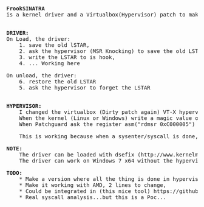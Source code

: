 <pre>
<b>FrookSINATRA</b>
is a kernel driver and a Virtualbox(Hypervisor) patch to make possible hook of the LSTAR, even with patchguard (Windows 8.1 on July 2014) activated.


<b>DRIVER:</b>
On Load, the driver:
	1. save the old lSTAR,
	2. ask the hypervisor (MSR Knocking) to save the old LSTAR too,
	3. write the LSTAR to is hook,
	4. ... Working here

On unload, the driver:
	6. restore the old LSTAR
	5. ask the hypervisor to forget the LSTAR
	
	
<b>HYPERVISOR:</b>
	I changed the virtualbox (Dirty patch again) VT-X hypervisor HMVMXR0.cpp, to intercept read and write of MSR.
	When the kernel (Linux or Windows) write a magic value on a magic MSR, the LSTAR is stored.
	When Patchguard ask the register asm("rdmsr 0xC000005") http://pastebin.com/mGbFHkk5, the hypervisor intercept the read, and give the value stored, even if it was hooked by a driver :p
	
	This is working because when a sysenter/syscall is done, the LSTAR MSR isn't read via rdmsr, and hypervisor isn't call. So the given LSTAR value is the hook (if hooked).
	
<b>NOTE:</b>
	The driver can be loaded with dsefix (http://www.kernelmode.info/forum/viewtopic.php?f=11&t=3322)
	The driver can work on Windows 7 x64 without the hypervisor

<b>TODO:</b>
	* Make a version where all the thing is done in hypervisor, write the hook EIP in a magic MSR...
	* Make it working with AMD, 2 lines to change,
	* Could be integrated in (this nice tool) https://github.com/zer0mem/MiniHyperVisorProject, to make it working on a live Windows (bluePill+Intercept R/W MSR+frookSINATRA = Rootkit ;p)
	* Real syscall analysis...but this is a Poc...
</pre>
